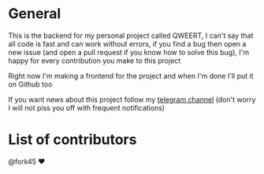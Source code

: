 # General
This is the backend for my personal project called QWEERT, I can't say that all code is fast and can work without errors, if you find a bug then open a new issue (and open a pull request if you know how to solve this bug), I'm happy for every contribution you make to this project

Right now I'm making a frontend for the project and when I'm done I'll put it on Github too

If you want news about this project follow my [telegram channel](https://t.me/qweertapp) (don't worry I will not piss you off with frequent notifications)

# List of contributors
@fork45 ❤